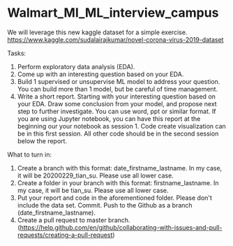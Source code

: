 # Walmart_MI_ML_interview_campus

We will leverage this new kaggle dataset for a simple exercise.
https://www.kaggle.com/sudalairajkumar/novel-corona-virus-2019-dataset

Tasks:
1. Perform exploratory data analysis (EDA).
2. Come up with an interesting question based on your EDA.
3. Build 1 supervised or unsupervise ML model to address your question. You can build more than 1 model, but be careful of time management.
4. Write a short report. 
    Starting with your interesting question based on your EDA. Draw some conclusion from your model, and propose next step to further investigate. 
    You can use word, ppt or similar format. 
    If you are using Jupyter notebook, you can have this report at the beginning our your notebook as session 1. Code create visualization can be in this first session. All other code should be in the second session below the report.  

What to turn in:
1. Create a branch with this format: date_firstname_lastname. In my case, it will be 20200229_tian_su. Please use all lower case.
2. Create a folder in your branch with this format: firstname_lastname. In my case, it will be tian_su. Please use all lower case.
3. Put your report and code in the aforementioned folder. Please don't include the data set. Commit. Push to the Github as a branch (date_firstname_lastname). 
4. Create a pull request to master branch. (https://help.github.com/en/github/collaborating-with-issues-and-pull-requests/creating-a-pull-request)
